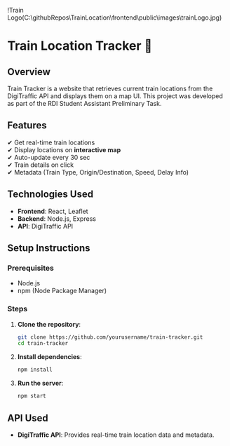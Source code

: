 !Train Logo(C:\githubRepos\TrainLocation\frontend\public\images\trainLogo.jpg)

# Train Location Tracker 🚆

## Overview
Train Tracker is a website that retrieves current train locations from the DigiTraffic API and displays them on a map UI. This project was developed as part of the RDI Student Assistant Preliminary Task.

## Features
✔ Get real-time train locations  
✔ Display locations on **interactive map**  
✔ Auto-update every 30 sec  
✔ Train details on click  
✔ Metadata (Train Type, Origin/Destination, Speed, Delay Info)  

## Technologies Used
- **Frontend**: React, Leaflet
- **Backend**: Node.js, Express
- **API**: DigiTraffic API

## Setup Instructions

### Prerequisites
- Node.js
- npm (Node Package Manager)

### Steps
1. **Clone the repository**:
    ```bash
    git clone https://github.com/yourusername/train-tracker.git
    cd train-tracker
    ```

2. **Install dependencies**:
    ```bash
    npm install
    ```

3. **Run the server**:
    ```bash
    npm start
    ```

## API Used
- **DigiTraffic API**: Provides real-time train location data and metadata.


